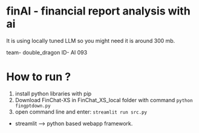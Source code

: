 # finAI - financial report analysis with ai

It is using locally tuned LLM so you might need it is around 300 mb.

team-  double_dragon ID-  AI 093

# How to run ?
1. install python libraries with pip
2. Download FinChat-XS in FinChat_XS_local folder with command `python fingptdown.py`
3. open command line and enter:  `streamlit run src.py`

+ streamlit --> python based webapp framework.
